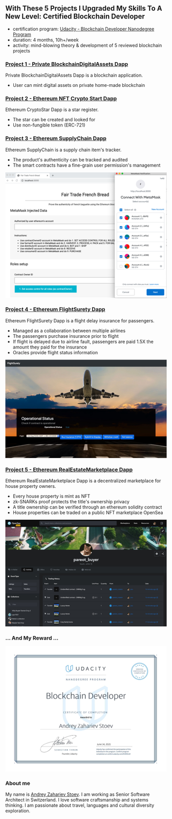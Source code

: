 ## With These 5 Projects I Upgraded My Skills To A New Level: Certified Blockchain Developer

- certification program:
  [Udacity - Blockchain Developer Nanodegree Program](https://www.udacity.com/course/blockchain-developer-nanodegree--nd1309)
- duration: 4 months, 10h+/week
- activity: mind-blowing theory & development of 5 reviewed blockchain projects

### [Project 1 - Private BlockchainDigitalAssets Dapp](project1-private-blockchain-digital-assets-nodejs/README.md)

Private BlockchainDigitalAssets Dapp is a blockchain application.

- User can mint digital assets on private home-made blockchain

### [Project 2 - Ethereum NFT Crypto Start Dapp](project2-ethereum-nft-crypto-star-dapp/README.md)

Ethereum CryptoStar Dapp is a star register.

- The star can be created and looked for
- Use non-fungible token (ERC-721)

### [Project 3 - Ethereum SupplyChain Dapp](project3-ethereum-supply-chain-n-data-auditing-dapp/README.md)

Ethereum SupplyChain is a supply chain item's tracker.

- The product's authenticity can be tracked and audited
- The smart contracts have a fine-grain user permission's management

[![project 3 - intro](project3-ethereum-supply-chain-n-data-auditing-dapp/res/metamask-auth-5-accounts.png)](project3-ethereum-supply-chain-n-data-auditing-dapp/README.md)

### [Project 4 - Ethereum FlightSurety Dapp](project4-ethereum-flight-surety-dapp/README.md)

Ethereum FlightSurety Dapp is a flight delay insurance for passengers.

- Managed as a collaboration between multiple airlines
- The passengers purchase insurance prior to flight
- If flight is delayed due to airline fault, passengers are paid 1.5X the amount they paid for the insurance
- Oracles provide flight status information

[![project4](project4-ethereum-flight-surety-dapp/res/flight-surety-dapp1.jpg)](project4-ethereum-flight-surety-dapp/README.md)

### [Project 5 - Ethereum RealEstateMarketplace Dapp](project5-ethereum-real-estate-marketplace-dapp/README.md)

Ethereum RealEstateMarketplace Dapp is a decentralized marketplace for house property owners.

- Every house property is mint as NFT
- zk-SNARKs proof protects the title's ownership privacy
- A title ownership can be verified through an ethereum solidity contract
- House properties can be traded on a public NFT marketplace OpenSea

[![project5](project5-ethereum-real-estate-marketplace-dapp/res/pareot-reseller.jpg)](project5-ethereum-real-estate-marketplace-dapp/README.md)

### ... And My Reward ...

[![my certificate](res/stoev-blockchain-developer-certificate.jpg)](https://confirm.udacity.com/D3M4JLAF)

### About me

My name is [Andrey Zahariev Stoev](https://www.linkedin.com/in/andistoev). I am working as Senior Software Architect in
Switzerland. I love software craftsmanship and systems thinking. I am passionate about travel, languages and cultural
diversity exploration.
